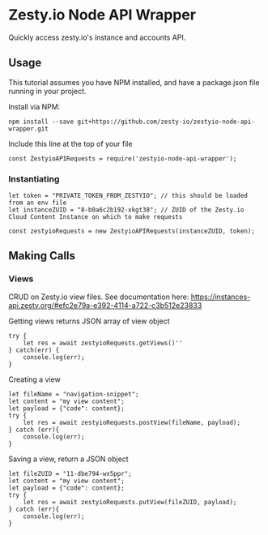 # Zesty.io Node API Wrapper

Quickly access zesty.io's instance and accounts API.

## Usage

This tutorial assumes you have NPM installed, and have a package.json file running in your project.

Install via NPM:

`npm install --save git+https://github.com/zesty-io/zestyio-node-api-wrapper.git`

Include this line at the top of your file

`const ZestyioAPIRequests = require('zestyio-node-api-wrapper');`

### Instantiating

```
let token = "PRIVATE_TOKEN_FROM_ZESTYIO"; // this should be loaded from an env file
let instanceZUID = "8-b0a6c2b192-xkgt38"; // ZUID of the Zesty.io Cloud Content Instance on which to make requests

const zestyioRequests = new ZestyioAPIRequests(instanceZUID, token);

```

## Making Calls

### Views
CRUD on Zesty.io view files. See documentation here:
https://instances-api.zesty.org/#efc2e79a-e392-4114-a722-c3b512e23833

Getting views returns JSON array of view object

```
try {
	let res = await zestyioRequests.getViews()''
} catch(err) {
	console.log(err);
}
```

Creating a view

```
let fileName = "navigation-snippet";
let content = "my view content";
let payload = {"code": content};
try {
	let res = await zestyioRequests.postView(fileName, payload);
} catch (err){
	console.log(err);
}

```

Saving a view, return a JSON object

```
let fileZUID = "11-dbe794-wx5ppr";
let content = "my view content";
let payload = {"code": content};
try {
	let res = await zestyioRequests.putView(fileZUID, payload);
} catch (err){
	console.log(err);
}

```
